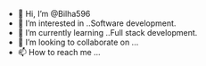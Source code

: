 - 👋 Hi, I’m @Bilha596
- 👀 I’m interested in ..Software development.
- 🌱 I’m currently learning ..Full stack development.
- 💞️ I’m looking to collaborate on ...
- 📫 How to reach me ...

<!---
Bilha596/Bilha596 is a ✨ special ✨ repository because its `README.md` (this file) appears on your GitHub profile.
You can click the Preview link to take a look at your changes.
--->
